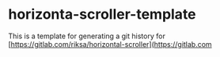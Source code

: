 # horizonta-scroller-template
This is a template for generating a git history for 
[https://gitlab.com/riksa/horizontal-scroller](https://gitlab.com